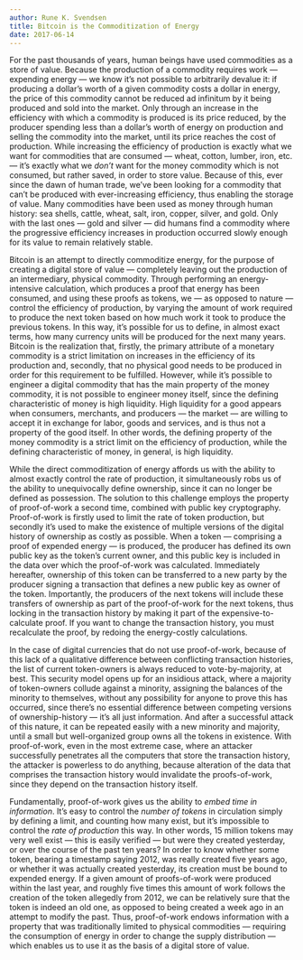 ```yaml
---
author: Rune K. Svendsen
title: Bitcoin is the Commoditization of Energy
date: 2017-06-14
---
```


For the past thousands of years, human beings have used commodities as a store of value. Because the production of a commodity requires work — expending energy — we know it’s not possible to arbitrarily devalue it: if producing a dollar’s worth of a given commodity costs a dollar in energy, the price of this commodity cannot be reduced ad infinitum by it being produced and sold into the market. Only through an increase in the efficiency with which a commodity is produced is its price reduced, by the producer spending less than a dollar’s worth of energy on production and selling the commodity into the market, until its price reaches the cost of production. While increasing the efficiency of production is exactly what we want for commodities that are consumed — wheat, cotton, lumber, iron, etc. — it’s exactly what we *don’t* want for the money commodity which is not consumed, but rather saved, in order to store value. Because of this, ever since the dawn of human trade, we’ve been looking for a commodity that can’t be produced with ever-increasing efficiency, thus enabling the storage of value. Many commodities have been used as money through human history: sea shells, cattle, wheat, salt, iron, copper, silver, and gold. Only with the last ones — gold and silver — did humans find a commodity where the progressive efficiency increases in production occurred slowly enough for its value to remain relatively stable.

Bitcoin is an attempt to directly commoditize energy, for the purpose of creating a digital store of value — completely leaving out the production of an intermediary, physical commodity. Through performing an energy-intensive calculation, which produces a proof that energy has been consumed, and using these proofs as tokens, we — as opposed to nature — control the efficiency of production, by varying the amount of work required to produce the next token based on how much work it took to produce the previous tokens. In this way, it’s possible for us to define, in almost exact terms, how many currency units will be produced for the next many years. Bitcoin is the realization that, firstly, the primary attribute of a monetary commodity is a strict limitation on increases in the efficiency of its production and, secondly, that no physical good needs to be produced in order for this requirement to be fulfilled. However, while it’s possible to engineer a digital commodity that has the main property of the money commodity, it is not possible to engineer money itself, since the defining characteristic of money is high liquidity. High liquidity for a good appears when consumers, merchants, and producers — the market — are willing to accept it in exchange for labor, goods and services, and is thus not a property of the good itself. In other words, the defining property of the money commodity is a strict limit on the efficiency of production, while the defining characteristic of money, in general, is high liquidity.

While the direct commoditization of energy affords us with the ability to almost exactly control the rate of production, it simultaneously robs us of the ability to unequivocally define ownership, since it can no longer be defined as possession. The solution to this challenge employs the property of proof-of-work a second time, combined with public key cryptography. Proof-of-work is firstly used to limit the rate of token production, but secondly it’s used to make the existence of multiple versions of the digital history of ownership as costly as possible. When a token — comprising a proof of expended energy — is produced, the producer has defined its own public key as the token’s current owner, and this public key is included in the data over which the proof-of-work was calculated. Immediately hereafter, ownership of this token can be transferred to a new party by the producer signing a transaction that defines a new public key as owner of the token. Importantly, the producers of the next tokens will include these transfers of ownership as part of the proof-of-work for the next tokens, thus locking in the transaction history by making it part of the expensive-to-calculate proof. If you want to change the transaction history, you must recalculate the proof, by redoing the energy-costly calculations.

In the case of digital currencies that do not use proof-of-work, because of this lack of a qualitative difference between conflicting transaction histories, the list of current token-owners is always reduced to vote-by-majority, at best. This security model opens up for an insidious attack, where a majority of token-owners collude against a minority, assigning the balances of the minority to themselves, without any possibility for anyone to prove this has occurred, since there’s no essential difference between competing versions of ownership-history — it’s all just information. And after a successful attack of this nature, it can be repeated easily with a new minority and majority, until a small but well-organized group owns all the tokens in existence. With proof-of-work, even in the most extreme case, where an attacker successfully penetrates all the computers that store the transaction history, the attacker is powerless to do anything, because alteration of the data that comprises the transaction history would invalidate the proofs-of-work, since they depend on the transaction history itself.

Fundamentally, proof-of-work gives us the ability to *embed time in information*. It’s easy to control the *number of tokens* in circulation simply by defining a limit, and counting how many exist, but it’s impossible to control the *rate of production* this way. In other words, 15 million tokens may very well exist — this is easily verified — but were they created yesterday, or over the course of the past ten years? In order to know whether some token, bearing a timestamp saying 2012, was really created five years ago, or whether it was actually created yesterday, its creation must be bound to expended energy. If a given amount of proofs-of-work were produced within the last year, and roughly five times this amount of work follows the creation of the token allegedly from 2012, we can be relatively sure that the token is indeed an old one, as opposed to being created a week ago in an attempt to modify the past. Thus, proof-of-work endows information with a property that was traditionally limited to physical commodities — requiring the consumption of energy in order to change the supply distribution — which enables us to use it as the basis of a digital store of value.